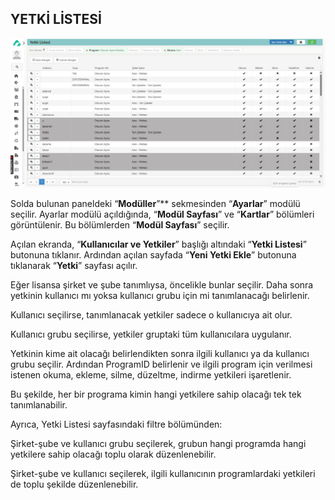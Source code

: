 
## YETKİ LİSTESİ

[![Image](../Ayarlar/yetkilistesi.png)](yetkilistesi)

Solda bulunan paneldeki “**Modüller**”** sekmesinden “**Ayarlar**” modülü seçilir. Ayarlar modülü açıldığında, “**Modül Sayfası**” ve “**Kartlar**” bölümleri görüntülenir. Bu bölümlerden “**Modül Sayfası**” seçilir.

Açılan ekranda, “**Kullanıcılar ve Yetkiler**” başlığı altındaki “**Yetki Listesi**” butonuna tıklanır. Ardından açılan sayfada “**Yeni Yetki Ekle**” butonuna tıklanarak “**Yetki**” sayfası açılır.

Eğer lisansa şirket ve şube tanımlıysa, öncelikle bunlar seçilir. Daha sonra yetkinin kullanıcı mı yoksa kullanıcı grubu için mi tanımlanacağı belirlenir.

Kullanıcı seçilirse, tanımlanacak yetkiler sadece o kullanıcıya ait olur.

Kullanıcı grubu seçilirse, yetkiler gruptaki tüm kullanıcılara uygulanır.

Yetkinin kime ait olacağı belirlendikten sonra ilgili kullanıcı ya da kullanıcı grubu seçilir. Ardından ProgramID belirlenir ve ilgili program için verilmesi istenen okuma, ekleme, silme, düzeltme, indirme yetkileri işaretlenir.

Bu şekilde, her bir programa kimin hangi yetkilere sahip olacağı tek tek tanımlanabilir.

Ayrıca, Yetki Listesi sayfasındaki filtre bölümünden:

Şirket-şube ve kullanıcı grubu seçilerek, grubun hangi programda hangi yetkilere sahip olacağı toplu olarak düzenlenebilir.

Şirket-şube ve kullanıcı seçilerek, ilgili kullanıcının programlardaki yetkileri de toplu şekilde düzenlenebilir.
